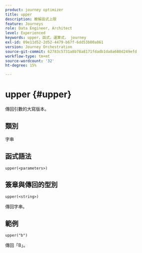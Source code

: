 ```yaml
---
product: journey optimizer
title: upper
description: 瞭解函式上限
feature: Journeys
role: Data Engineer, Architect
level: Experienced
keywords: upper，函式，運算式， journey
exl-id: 09e11d52-2d52-4479-b67f-6dd53b00a861
version: Journey Orchestration
source-git-commit: 62783c5731a8b78a8171fdadb1da8a680d249efd
workflow-type: tm+mt
source-wordcount: '32'
ht-degree: 15%

---
```


# upper {#upper}

傳回引數的大寫版本。

## 類別

字串

## 函式語法

`upper(<parameters>)`

## 簽章與傳回的型別

`upper(<string>)`

傳回字串。

## 範例

`upper("b")`

傳回「B」。
